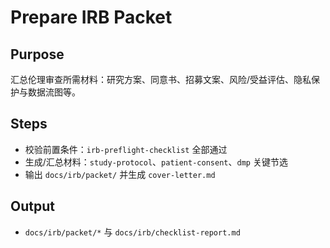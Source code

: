 # Prepare IRB Packet

## Purpose

汇总伦理审查所需材料：研究方案、同意书、招募文案、风险/受益评估、隐私保护与数据流图等。

## Steps

- 校验前置条件：`irb-preflight-checklist` 全部通过
- 生成/汇总材料：`study-protocol`、`patient-consent`、`dmp` 关键节选
- 输出 `docs/irb/packet/` 并生成 `cover-letter.md`

## Output

- `docs/irb/packet/*` 与 `docs/irb/checklist-report.md`
